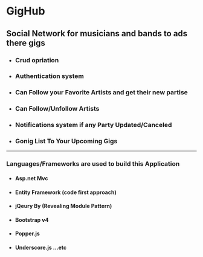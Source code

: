 # GigHub
<h2>Social Network for musicians and bands to ads there gigs</h2>
   <ul>
        <li>
            <h3>Crud opriation</h3>
        </li>
        <li>
            <h3>Authentication system</h3>
        </li>
        <li>
            <h3>Can Follow your Favorite Artists and get their new partise</h3>
        </li>
        <li>
            <h3>Can Follow/Unfollow Artists</h3>
        </li>
        <li>
            <h3>Notifications system if any Party Updated/Canceled </h3>
        </li>
        <li>
            <h3>Gonig List To Your Upcoming Gigs</h3>
        </li>
    </ul>
<hr>
 <h3>Languages/Frameworks are used to build this Application</h3>
    <ul>
        <li>
            <h4>Asp.net Mvc</h4>
        </li>
        <li>
            <h4>Entity Framework (code first approach)</h4>
        </li>
        <li>
            <h4>jQeury By (Revealing Module Pattern)</h4>
        </li>
        <li>
            <h4>Bootstrap v4 </h4>
        </li>
        <li>
            <h4>Popper.js</h4>
        </li>
        <li>
            <h4>Underscore.js ...etc</h4>
        </li>
    </ul>
